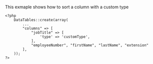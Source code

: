 This exmaple shows how to sort a column with a custom type

```
<?php 
    DataTables::create(array(
        ...
        "columns" => [
            "jobTitle" => [
                'type' => 'customType',
            ],
            "employeeNumber", "firstName", "lastName", "extension"
        ],
    ));
?>
```


